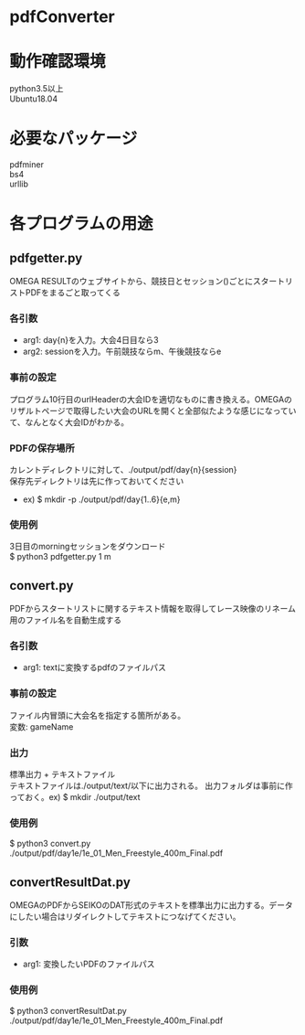 # pdfConverter  
  
# 動作確認環境  
python3.5以上  
Ubuntu18.04  

# 必要なパッケージ
pdfminer  
bs4  
urllib  
  
  
# 各プログラムの用途  
## pdfgetter.py  
OMEGA RESULTのウェブサイトから、競技日とセッション()ごとにスタートリストPDFをまるごと取ってくる  
### 各引数  
- arg1: day{n}を入力。大会4日目なら3  
- arg2: sessionを入力。午前競技ならm、午後競技ならe  
### 事前の設定  
プログラム10行目のurlHeaderの大会IDを適切なものに書き換える。OMEGAのリザルトページで取得したい大会のURLを開くと全部似たような感じになっていて、なんとなく大会IDがわかる。  
### PDFの保存場所
カレントディレクトリに対して、./output/pdf/day{n}{session}  
保存先ディレクトリは先に作っておいてください  
- ex) $ mkdir -p ./output/pdf/day{1..6}{e,m}  
### 使用例
3日目のmorningセッションをダウンロード  
$ python3 pdfgetter.py 1 m
  
  
## convert.py
PDFからスタートリストに関するテキスト情報を取得してレース映像のリネーム用のファイル名を自動生成する
### 各引数
- arg1: textに変換するpdfのファイルパス
### 事前の設定
ファイル内冒頭に大会名を指定する箇所がある。  
変数: gameName
### 出力
標準出力 + テキストファイル  
テキストファイルは./output/text/以下に出力される。 
出力フォルダは事前に作っておく。ex) $ mkdir ./output/text 
### 使用例  
$ python3 convert.py ./output/pdf/day1e/1e_01_Men_Freestyle_400m_Final.pdf  
  
  
## convertResultDat.py  
OMEGAのPDFからSEIKOのDAT形式のテキストを標準出力に出力する。データにしたい場合はリダイレクトしてテキストにつなげてください。  
### 引数  
- arg1: 変換したいPDFのファイルパス  
### 使用例  
$ python3 convertResultDat.py ./output/pdf/day1e/1e_01_Men_Freestyle_400m_Final.pdf  
